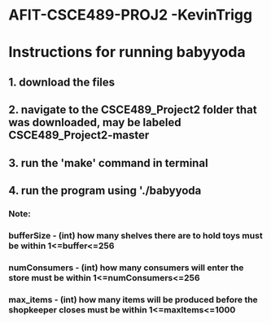 # AFIT-CSCE489-PROJ2 -KevinTrigg

# Instructions for running babyyoda

## 1. download the files
## 2. navigate to the CSCE489_Project2 folder that was downloaded, may be labeled CSCE489_Project2-master
## 3. run the 'make' command in terminal
## 4. run the program using './babyyoda <bufferSize> <numConsumers> <maxItems>
### Note: 
###      bufferSize   - (int) how many shelves there are to hold toys must be within 1<=buffer<=256
###      numConsumers - (int) how many consumers will enter the store must be within 1<=numConsumers<=256
###      max_items    - (int) how many items will be produced before the shopkeeper closes must be within 1<=maxItems<=1000
